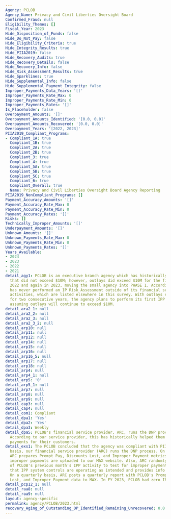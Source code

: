 ```yaml
---
Agency: PCLOB
Agency_Name: Privacy and Civil Liberties Oversight Board
Confirmed_Fraud: null
Eligibility_Themes: []
Fiscal_Year: 2023
Hide_Disposition_of_Funds: false
Hide_Do_Not_Pay: false
Hide_Eligibility_Criteria: true
Hide_Integrity_Results: true
Hide_PIIA2019: false
Hide_Recovery_Audits: true
Hide_Recovery_Details: false
Hide_Recovery_Info: false
Hide_Risk_Assessment_Results: true
Hide_Sparklines: true
Hide_Supplemental_Info: false
Hide_Supplemental_Payment_Integrity: false
Improper_Payments_Data_Years: '[]'
Improper_Payments_Rate_Max: 0
Improper_Payments_Rate_Min: 0
Improper_Payments_Rates: '[]'
Is_Placeholder: false
Overpayment_Amounts: '[]'
Overpayment_Amounts_Identified: '[0.0, 0.0]'
Overpayment_Amounts_Recovered: '[0.0, 0.0]'
Overpayment_Years: '[2022, 2023]'
PIIA2019_Compliant_Programs:
- Compliant_1A: true
  Compliant_1B: true
  Compliant_2A: true
  Compliant_2B: true
  Compliant_3: true
  Compliant_4: true
  Compliant_5A: true
  Compliant_5B: true
  Compliant_5C: true
  Compliant_6: true
  Compliant_Overall: true
  Name: Privacy and Civil Liberties Oversight Board Agency Reporting
PIIA2019_NonCompliant_Programs: []
Payment_Accuracy_Amounts: '[]'
Payment_Accuracy_Rate_Max: 0
Payment_Accuracy_Rate_Min: 0
Payment_Accuracy_Rates: '[]'
Risks: []
Technically_Improper_Amounts: '[]'
Underpayment_Amounts: '[]'
Unknown_Amounts: '[]'
Unknown_Payments_Rate_Max: 0
Unknown_Payments_Rate_Min: 0
Unknown_Payments_Rates: '[]'
Years_Available:
- 2024
- 2023
- 2022
- 2021
detail_agy1: PCLOB is an executive branch agency which has historically had outlays
  that did not exceed $10M; however, outlays did exceed $10M for the first time in
  2022 and again in 2023, moving the small agency into PHASE 1. Accordingly, PCLOB
  has never performed an IP Risk Assessment outside of its financial service providers
  activities, which are listed elsewhere in this survey. With outlays exceeding $10M
  for two consecutive years, the agency plans to perform its first IPP in FY 2024
  assuming outlays will continue to exceed $10M.
detail_ara2_1: null
detail_ara2_2: null
detail_ara2_3: null
detail_ara2_3_2: null
detail_arp10: null
detail_arp11: null
detail_arp12: null
detail_arp14: null
detail_arp15: null
detail_arp16: null
detail_arp16_5: null
detail_arp17: null
detail_arp18: null
detail_arp4: null
detail_arp4_1: null
detail_arp5: '0'
detail_arp5_1: null
detail_arp7: null
detail_arp8: null
detail_arp9: null
detail_cap3: null
detail_cap4: null
detail_com1: Compliant
detail_dpa1: 'Yes'
detail_dpa2: 'Yes'
detail_dpa3: Weekly
detail_dpa5: PCLOB's financial service provider, ARC, runs the DNP process each week.
  According to our service provider, this has historically helped them reduce improper
  payments for their customers.
detail_exs1: The PCLOB concluded that the agency was compliant with PIIA. On a weekly
  basis, our financial service provider (ARC) runs the DNP process. On a monthly basis,
  ARC prepares Prompt Pay, Discounts Lost, and Improper Payment metrics, and any identified
  improper payments are uploaded to our MAX website. Also, ARC randomly samples 10%
  of PCLOB's previous month's IPP activity to test for improper payments; this ensures
  that IPP system controls are operating as intended and provides info on COR performance.
  On a quarterly basis, ARC posts a quarterly report with PCLOB's Prompt Pay, Discounts
  Lost, and Improper Payment data to MAX. In FY 2023, PCLOB had zero IPs.
detail_pcp12_1: null
detail_raa8: null
detail_raa9: null
layout: agency-specific
permalink: agency/PCLOB/2023.html
recovery_Aging_of_Outstanding_OP_Identified_Remaining_Unrecovered: 0.0
---
```

